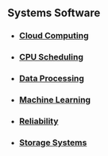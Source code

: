 ## Systems Software

- ### [Cloud Computing](cloud.md)
- ### [CPU Scheduling](sched.md)
- ### [Data Processing](data.md)
- ### [Machine Learning](ml.md)
- ### [Reliability](rel.md)
- ### [Storage Systems](storage.md)
